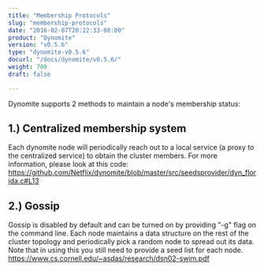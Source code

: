 ```yaml
---
title: "Membership Protocols"
slug: "membership-protocols"
date: "2016-02-07T20:22:33-08:00"
product: "Dynomite"
version: "v0.5.6"
type: "dynomite-v0.5.6"
docurl: "/docs/dynomite/v0.5.6/"
weight: 700
draft: false

---
```


Dynomite supports 2 methods to maintain a node's membership status:

## 1.) Centralized membership system

Each dynomite node will periodically reach out to a local service (a proxy to the centralized service) to obtain the cluster members. For more information, please look at this code: https://github.com/Netflix/dynomite/blob/master/src/seedsprovider/dyn_florida.c#L13

## 2.) Gossip

Gossip is disabled by default and can be turned on by providing "-g" flag on the command line. Each node maintains a data structure on the rest of the cluster topology and periodically pick a random node to spread out its data. Note that in using this you still need to provide a seed list for each node. https://www.cs.cornell.edu/~asdas/research/dsn02-swim.pdf
